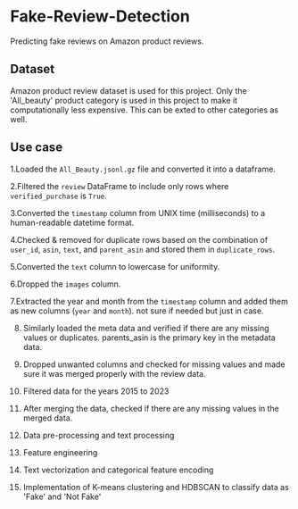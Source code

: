 # Fake-Review-Detection
Predicting fake reviews on Amazon product reviews.

## Dataset
Amazon product review dataset is used for this project. Only the 'All_beauty' product category is used in this project to make it computationally less expensive. This can be exted to other categories as well.

## Use case 
1.Loaded the `All_Beauty.jsonl.gz` file and converted it into a dataframe.

2.Filtered the `review` DataFrame to include only rows where `verified_purchase` is `True`.

3.Converted the `timestamp` column from UNIX time (milliseconds) to a human-readable datetime format.

4.Checked & removed for duplicate rows based on the combination of `user_id`, `asin`, `text`, and `parent_asin` and stored them in `duplicate_rows`.

5.Converted the `text` column to lowercase for uniformity.

6.Dropped the `images` column.

7.Extracted the year and month from the `timestamp` column and added them as new columns (`year` and `month`). not sure if needed but just in case.

8. Similarly loaded the meta data and verified if there are any missing values or duplicates. parents_asin is the primary key in the metadata data.

9. Dropped unwanted columns and checked for missing values and made sure it was merged properly with the review data.

10. Filtered data for the years 2015 to 2023

11. After merging the data, checked if there are any missing values in the merged data. 

12. Data pre-processing and text processing

13. Feature engineering

14. Text vectorization and categorical feature encoding

15. Implementation of K-means clustering and HDBSCAN to classify data as 'Fake' and 'Not Fake'


